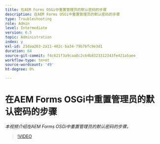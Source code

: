 ```yaml
---
title: 在AEM Forms OSGi中重置管理员的默认密码的步骤
description: 在AEM Forms OSGi中重置管理员的默认密码的步骤
type: Troubleshooting
role: Admin
level: Intermediate
version: 6.5
topic: Administration
index: y
exl-id: 21daa263-2a11-402c-ba34-79b76fc9e3d1
duration: 64
source-git-commit: f4c621f3a9caa8c2c64b8323312343fe421a5aee
workflow-type: tm+mt
source-wordcount: '49'
ht-degree: 0%

---
```


# 在AEM Forms OSGi中重置管理员的默认密码的步骤

*本视频介绍在AEM Forms OSGi中重置管理员的默认密码的步骤。*

>[!VIDEO](https://video.tv.adobe.com/v/335542?quality=12&learn=on)
